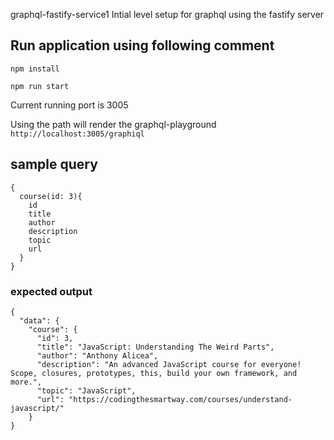  graphql-fastify-service1
Intial level setup for graphql using the fastify server

## Run application using following comment
```
npm install 
```
```
npm run start
```
Current running port is 3005

Using the path will render the graphql-playground
``
http://localhost:3005/graphiql
``

## sample query 
```
{
  course(id: 3){
    id
    title
    author
    description
    topic
    url
  }
}
```
### expected output
```
{
  "data": {
    "course": {
      "id": 3,
      "title": "JavaScript: Understanding The Weird Parts",
      "author": "Anthony Alicea",
      "description": "An advanced JavaScript course for everyone! Scope, closures, prototypes, this, build your own framework, and more.",
      "topic": "JavaScript",
      "url": "https://codingthesmartway.com/courses/understand-javascript/"
    }
}   
```
